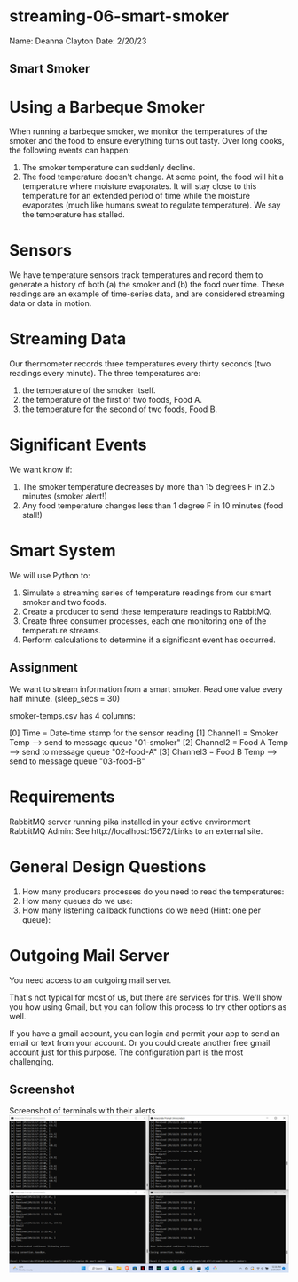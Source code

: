 # streaming-06-smart-smoker

Name: Deanna Clayton
Date: 2/20/23

## Smart Smoker
# Using a Barbeque Smoker
When running a barbeque smoker, we monitor the temperatures of the smoker and the food to ensure everything turns out tasty. Over long cooks, the following events can happen:
1. The smoker temperature can suddenly decline. 
2. The food temperature doesn't change. At some point, the food will hit a temperature where moisture evaporates. It will stay close to this temperature for an extended period of time while the moisture evaporates (much like humans sweat to regulate temperature). We say the temperature has stalled.
 
# Sensors
We have temperature sensors track temperatures and record them to generate a history of both (a) the smoker and (b) the food over time. These readings are an example of time-series data, and are considered streaming data or data in motion.

# Streaming Data
Our thermometer records three temperatures every thirty seconds (two readings every minute). The three temperatures are:
1. the temperature of the smoker itself.
2. the temperature of the first of two foods, Food A.
3. the temperature for the second of two foods, Food B.
 
# Significant Events
We want know if:
1. The smoker temperature decreases by more than 15 degrees F in 2.5 minutes (smoker alert!)
2. Any food temperature changes less than 1 degree F in 10 minutes (food stall!)
 
# Smart System
We will use Python to:
1. Simulate a streaming series of temperature readings from our smart smoker and two foods.
2. Create a producer to send these temperature readings to RabbitMQ.
3. Create three consumer processes, each one monitoring one of the temperature streams. 
4. Perform calculations to determine if a significant event has occurred.

## Assignment
We want to stream information from a smart smoker. Read one value every half minute. (sleep_secs = 30)

smoker-temps.csv has 4 columns:

[0] Time = Date-time stamp for the sensor reading
[1] Channel1 = Smoker Temp --> send to message queue "01-smoker"
[2] Channel2 = Food A Temp --> send to message queue "02-food-A"
[3] Channel3 = Food B Temp --> send to message queue "03-food-B"

# Requirements
RabbitMQ server running
pika installed in your active environment
RabbitMQ Admin:
See http://localhost:15672/Links to an external site.

# General Design Questions
1. How many producers processes do you need to read the temperatures:
2. How many queues do we use: 
3. How many listening callback functions do we need (Hint: one per queue): 

# Outgoing Mail Server
You need access to an outgoing mail server.

That's not typical for most of us, but there are services for this. We'll show you how using Gmail, but you can follow this process to try other options as well.

If you have a gmail account, you can login and permit your app to send an email or text from your account.
Or you could create another free gmail account just for this purpose.
The configuration part is the most challenging.

## Screenshot

Screenshot of terminals with their alerts
![Screenshot](Screenshot1.png)

